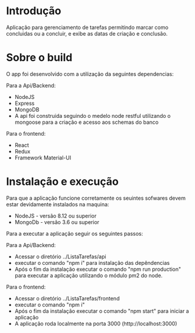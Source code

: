 # Introdução

Aplicação para gerenciamento de tarefas permitindo marcar como concluidas ou
a concluir, e exibe as datas de criação e conclusão.

# Sobre o build

O app foi desenvolvido com a utilização da seguintes dependencias:

Para a Api/Backend:
- NodeJS
- Express
- MongoDB
- A api foi construida seguindo o medelo node restful utilizando o mongoose
para a criação e acesso aos schemas do banco

Para o frontend:
- React
- Redux
- Framework Material-UI

# Instalação e execução

Para que a aplicação funcione corretamente os seuintes sofwares devem estar
devidamente instalados na maquina: 

- NodeJS - versão 8.12 ou superior
- MongoDb - versão 3.6 ou superior

Para a executar a aplicação seguir os seguintes passos:

Para a Api/Backend:
- Acessar o diretório ../ListaTarefas/api
- executar o comando "npm i" para instalação das depêndencias
- Após o fim da instalação executar o comando "npm run production" para executar 
a aplicação utilizando o módulo pm2 do node. 

Para o frontend:
- Acessar o diretório ../ListaTarefas/frontend
- executar o comando "npm i"
- Após o fim da instalação executar o comando "npm start" para iniciar a 
aplicação
- A aplicação roda localmente na porta 3000 (http://localhost:3000)
